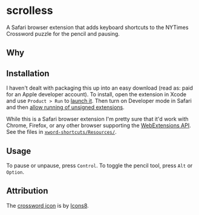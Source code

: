 # scrolless

A Safari browser extension that adds keyboard shortcuts to the NYTimes Crossword puzzle
for the pencil and pausing.

## Why


## Installation

I haven't dealt with packaging this up into an easy download (read as: paid for an Apple developer account).
To install, open the extension in Xcode and use `Product > Run` to [launch it](https://developer.apple.com/documentation/safariservices/safari_web_extensions/running_your_safari_web_extension#3744471).
Then turn on Developer mode in Safari and then [allow running of unsigned extensions](https://developer.apple.com/documentation/safariservices/safari_web_extensions/running_your_safari_web_extension#3744467).

While this is a Safari browser extension I'm pretty sure that it'd work with Chrome, Firefox, or any other browser supporting the [WebExtensions API](https://extensionworkshop.com/documentation/develop/about-the-webextensions-api/). See the files in [`xword-shortcuts/Resources/`](xword-shortcuts/Resources/).

## Usage

To pause or unpause, press `Control`.
To toggle the pencil tool, press `Alt` or `Option`.

## Attribution

The [crossword icon](https://icons8.com/icon/4BA2477uXCGm/crossword) is by [Icons8](https://icons8.com).

